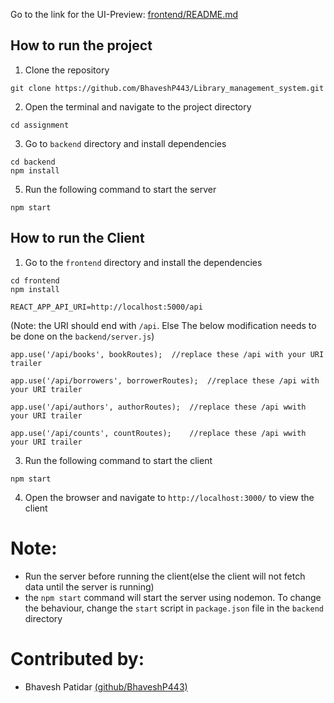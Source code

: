 Go to the link for the UI-Preview: [frontend/README.md](https://github.com/BhaveshP443/Library_management_system/blob/main/frontend/README.md)

## How to run the project
1. Clone the repository
```
git clone https://github.com/BhaveshP443/Library_management_system.git
```
2. Open the terminal and navigate to the project directory
```
cd assignment
```
3. Go to `backend` directory and install dependencies
```
cd backend
npm install
```


5. Run the following command to start the server
```
npm start
```
## How to run the Client
1. Go to the `frontend` directory and install the dependencies
```
cd frontend
npm install
```
```
REACT_APP_API_URI=http://localhost:5000/api
```
(Note: the URI should end with `/api`. Else The below modification needs to be done on the `backend/server.js`)
```
app.use('/api/books', bookRoutes);  //replace these /api with your URI trailer

app.use('/api/borrowers', borrowerRoutes);  //replace these /api with your URI trailer

app.use('/api/authors', authorRoutes);  //replace these /api wwith your URI trailer

app.use('/api/counts', countRoutes);    //replace these /api wwith your URI trailer
```
3. Run the following command to start the client
```
npm start
```
4. Open the browser and navigate to `http://localhost:3000/` to view the client

# Note:
 - Run the server before running the client(else the client will not fetch data until the server is running)
 - the `npm start` command will start the server using nodemon. To change the behaviour, change the `start` script in `package.json` file in the `backend` directory

# Contributed by:
 - Bhavesh Patidar [(github/BhaveshP443)](https://github.com/BhaveshP443)
